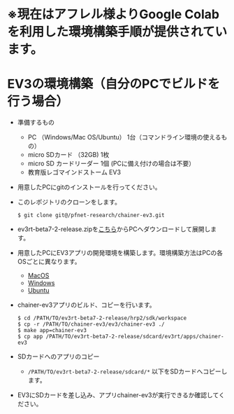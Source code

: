 # ※現在はアフレル様よりGoogle Colabを利用した環境構築手順が提供されています。

# EV3の環境構築（自分のPCでビルドを行う場合）

- 準備するもの
  - PC （Windows/Mac OS/Ubuntu） 1台（コマンドライン環境の使えるもの）
  - micro SDカード （32GB) 1枚
  - micro SD カードリーダー 1個 (PCに備え付けの場合は不要）
  - 教育版レゴマインドストーム EV3
  
- 用意したPCにgitのインストールを行ってください。

- このレポジトリのクローンをします。
  ```
  $ git clone git@/pfnet-research/chainer-ev3.git
  ```
  
- ev3rt-beta7-2-release.zipを[こちら](https://dev.toppers.jp/trac_user/ev3pf/wiki/Download#%E3%83%80%E3%82%A6%E3%83%B3%E3%83%AD%E3%83%BC%E3%83%89)からPCへダウンロードして展開します。
  
- 用意したPCにEV3アプリの開発環境を構築します。環境構築方法はPCの各OSごとに異なります。
  - [MacOS](https://dev.toppers.jp/trac_user/ev3pf/wiki/DevEnvMac)
  - [Windows](https://dev.toppers.jp/trac_user/ev3pf/wiki/DevEnvWin)
  - [Ubuntu](https://dev.toppers.jp/trac_user/ev3pf/wiki/DevEnvLinux)

- chainer-ev3アプリのビルド、コピーを行います。
  ```
  $ cd /PATH/TO/ev3rt-beta7-2-release/hrp2/sdk/workspace
  $ cp -r /PATH/TO/chainer-ev3/ev3/chainer-ev3 ./
  $ make app=chainer-ev3
  $ cp app /PATH/TO/ev3rt-beta7-2-release/sdcard/ev3rt/apps/chainer-ev3
  ```
  
- SDカードへのアプリのコピー
  - `/PATH/TO/ev3rt-beta7-2-release/sdcard/*` 以下をSDカードへコピーします。
  
- EV3にSDカードを差し込み、アプリchainer-ev3が実行できるか確認してください。

